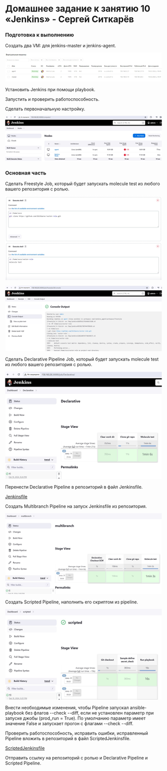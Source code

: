 # Домашнее задание к занятию 10 «Jenkins» - Сергей Ситкарёв

### Подготовка к выполнению

Создать два VM: для jenkins-master и jenkins-agent.

![Задание0](https://github.com/SSitkarev/ci-04-jenkins/blob/main/img/01.jpg)

Установить Jenkins при помощи playbook.

Запустить и проверить работоспособность.

Сделать первоначальную настройку.

![Задание0](https://github.com/SSitkarev/ci-04-jenkins/blob/main/img/02.jpg)

### Основная часть

Сделать Freestyle Job, который будет запускать molecule test из любого вашего репозитория с ролью.

![Задание1](https://github.com/SSitkarev/ci-04-jenkins/blob/main/img/11.jpg)

![Задание1](https://github.com/SSitkarev/ci-04-jenkins/blob/main/img/122.jpg)

Сделать Declarative Pipeline Job, который будет запускать molecule test из любого вашего репозитория с ролью.

![Задание1](https://github.com/SSitkarev/ci-04-jenkins/blob/main/img/13.jpg)

Перенести Declarative Pipeline в репозиторий в файл Jenkinsfile.

[Jenkinsfile](https://github.com/SSitkarev/ci-04-jenkins/blob/main/Jenkinsfile)

Создать Multibranch Pipeline на запуск Jenkinsfile из репозитория.

![Задание1](https://github.com/SSitkarev/ci-04-jenkins/blob/main/img/14.jpg)

Создать Scripted Pipeline, наполнить его скриптом из pipeline.

![Задание1](https://github.com/SSitkarev/ci-04-jenkins/blob/main/img/15.jpg)

Внести необходимые изменения, чтобы Pipeline запускал ansible-playbook без флагов --check --diff, если не установлен параметр при запуске джобы (prod_run = True). По умолчанию параметр имеет значение False и запускает прогон с флагами --check --diff.

Проверить работоспособность, исправить ошибки, исправленный Pipeline вложить в репозиторий в файл ScriptedJenkinsfile.

[ScriptedJenkinsfile](https://github.com/SSitkarev/ci-04-jenkins/blob/main/ScriptedJenkinsfile)

Отправить ссылку на репозиторий с ролью и Declarative Pipeline и Scripted Pipeline.